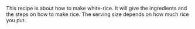 This recipe is about how to make white-rice. It will give the ingredients and the steps on how to make rice. The serving size depends on how much rice you put.